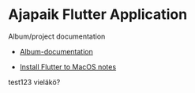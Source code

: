 # Ajapaik Flutter Application

Album/project documentation
* [Album-documentation](https://github.com/Ajapaik/ajapaik_flutter_app/wiki/Album-documentation)

* [Install Flutter to MacOS notes](https://github.com/Ajapaik/ajapaik_flutter_app/wiki/Mac_OS_notes)


test123 vieläkö?